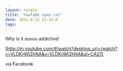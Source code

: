```yaml
---
layout: single
title: "YouTube nyan cat"
date: 2012-8-22 21:24:0
tags: 
---
```


Why is it soooo addictive!

[http://m.youtube.com/#/watch?desktop_uri=/watch?v=VLDKnWi2hNA&v=VLDKnWi2hNA&gl=CA][1]

via Facebook

   [1]: http://m.youtube.com/#/watch?desktop_uri=/watch?v=VLDKnWi2hNA&v=VLDKnWi2hNA&gl=CA
